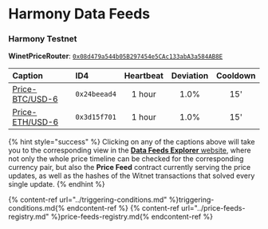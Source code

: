 # Harmony Data Feeds

### Harmony Testnet

**WinetPriceRouter**: [`0x08d479a544b05B297454e5CAc133abA3a584AB8E`](https://explorer.pops.one/address/0x08d479a544b05B297454e5CAc133abA3a584AB8E?activeTab=7)

| **Caption** | **ID4** | **Heartbeat** | **Deviation** | **Cooldown**
| :- | :- | :-: | :-: | :-: 
| [Price-BTC/USD-6](https://feeds.witnet.io/feeds/harmony-testnett_btc-usd_6) | `0x24beead4` | 1 hour | 1.0% | 15'
| [Price-ETH/USD-6](https://feeds.witnet.io/feeds/harmony-testnet__eth-usd_6) | `0x3d15f701` | 1 hour | 1.0% | 15'

{% hint style="success" %}
Clicking on any of the captions above will take you to the corresponding view in the [**Data Feeds Explorer** website](https://feeds.witnet.io), where not only the whole price timeline can be checked for the corresponding currency pair, but also the **Price Feed** contract currently serving the price updates, as well as the hashes of the Witnet transactions that solved every single update. 
{% endhint %}

{% content-ref url="../triggering-conditions.md" %}triggering-conditions.md{% endcontent-ref %}
{% content-ref url="../price-feeds-registry.md" %}price-feeds-registry.md{% endcontent-ref %}
